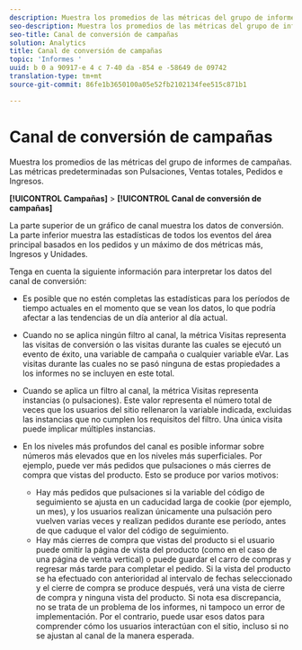 ```yaml
---
description: Muestra los promedios de las métricas del grupo de informes de campañas. Las métricas predeterminadas son Pulsaciones, Ventas totales, Pedidos e Ingresos.
seo-description: Muestra los promedios de las métricas del grupo de informes de campañas. Las métricas predeterminadas son Pulsaciones, Ventas totales, Pedidos e Ingresos.
seo-title: Canal de conversión de campañas
solution: Analytics
title: Canal de conversión de campañas
topic: 'Informes '
uuid: b 0 a 90917-e 4 c 7-40 da -854 e -58649 de 09742
translation-type: tm+mt
source-git-commit: 86fe1b3650100a05e52fb2102134fee515c871b1

---
```



# Canal de conversión de campañas

Muestra los promedios de las métricas del grupo de informes de campañas. Las métricas predeterminadas son Pulsaciones, Ventas totales, Pedidos e Ingresos.

**[!UICONTROL Campañas]** &gt; **[!UICONTROL Canal de conversión de campañas]**

La parte superior de un gráfico de canal muestra los datos de conversión. La parte inferior muestra las estadísticas de todos los eventos del área principal basados en los pedidos y un máximo de dos métricas más, Ingresos y Unidades.

Tenga en cuenta la siguiente información para interpretar los datos del canal de conversión:

* Es posible que no estén completas las estadísticas para los períodos de tiempo actuales en el momento que se vean los datos, lo que podría afectar a las tendencias de un día anterior al día actual.
* Cuando no se aplica ningún filtro al canal, la métrica Visitas representa las visitas de conversión o las visitas durante las cuales se ejecutó un evento de éxito, una variable de campaña o cualquier variable eVar. Las visitas durante las cuales no se pasó ninguna de estas propiedades a los informes no se incluyen en este total.
* Cuando se aplica un filtro al canal, la métrica Visitas representa instancias (o pulsaciones). Este valor representa el número total de veces que los usuarios del sitio rellenaron la variable indicada, excluidas las instancias que no cumplen los requisitos del filtro. Una única visita puede implicar múltiples instancias.
* En los niveles más profundos del canal es posible informar sobre números más elevados que en los niveles más superficiales. Por ejemplo, puede ver más pedidos que pulsaciones o más cierres de compra que vistas del producto. Esto se produce por varios motivos:

   * Hay más pedidos que pulsaciones si la variable del código de seguimiento se ajusta en un caducidad larga de cookie (por ejemplo, un mes), y los usuarios realizan únicamente una pulsación pero vuelven varias veces y realizan pedidos durante ese período, antes de que caduque el valor del código de seguimiento.
   * Hay más cierres de compra que vistas del producto si el usuario puede omitir la página de vista del producto (como en el caso de una página de venta vertical) o puede guardar el carro de compras y regresar más tarde para completar el pedido. Si la vista del producto se ha efectuado con anterioridad al intervalo de fechas seleccionado y el cierre de compra se produce después, verá una vista de cierre de compra y ninguna vista del producto. Si nota esa discrepancia, no se trata de un problema de los informes, ni tampoco un error de implementación. Por el contrario, puede usar esos datos para comprender cómo los usuarios interactúan con el sitio, incluso si no se ajustan al canal de la manera esperada.

